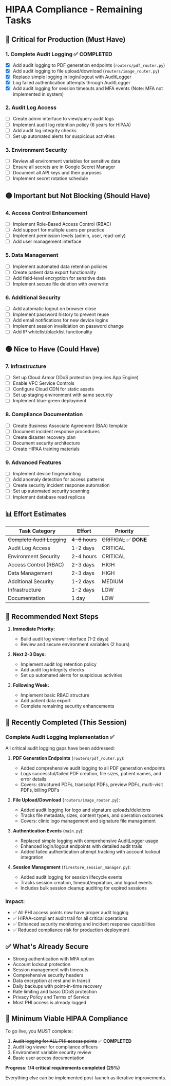 # HIPAA Compliance - Remaining Tasks

## 🔴 Critical for Production (Must Have)

### 1. **Complete Audit Logging** ✅ **COMPLETED** 
- [x] Add audit logging to PDF generation endpoints (`routers/pdf_router.py`)
- [x] Add audit logging to file upload/download (`routers/image_router.py`)
- [x] Replace simple logging in login/logout with AuditLogger
- [x] Log failed authentication attempts through AuditLogger
- [x] Add audit logging for session timeouts and MFA events (Note: MFA not implemented in system)

### 2. **Audit Log Access**
- [ ] Create admin interface to view/query audit logs
- [ ] Implement audit log retention policy (6 years for HIPAA)
- [ ] Add audit log integrity checks
- [ ] Set up automated alerts for suspicious activities

### 3. **Environment Security**
- [ ] Review all environment variables for sensitive data
- [ ] Ensure all secrets are in Google Secret Manager
- [ ] Document all API keys and their purposes
- [ ] Implement secret rotation schedule

## 🟡 Important but Not Blocking (Should Have)

### 4. **Access Control Enhancement**
- [ ] Implement Role-Based Access Control (RBAC)
- [ ] Add support for multiple users per practice
- [ ] Implement permission levels (admin, user, read-only)
- [ ] Add user management interface

### 5. **Data Management**
- [ ] Implement automated data retention policies
- [ ] Create patient data export functionality
- [ ] Add field-level encryption for sensitive data
- [ ] Implement secure file deletion with overwrite

### 6. **Additional Security**
- [ ] Add automatic logout on browser close
- [ ] Implement password history to prevent reuse
- [ ] Add email notifications for new device logins
- [ ] Implement session invalidation on password change
- [ ] Add IP whitelist/blacklist functionality

## 🟢 Nice to Have (Could Have)

### 7. **Infrastructure**
- [ ] Set up Cloud Armor DDoS protection (requires App Engine)
- [ ] Enable VPC Service Controls
- [ ] Configure Cloud CDN for static assets
- [ ] Set up staging environment with same security
- [ ] Implement blue-green deployment

### 8. **Compliance Documentation**
- [ ] Create Business Associate Agreement (BAA) template
- [ ] Document incident response procedures
- [ ] Create disaster recovery plan
- [ ] Document security architecture
- [ ] Create HIPAA training materials

### 9. **Advanced Features**
- [ ] Implement device fingerprinting
- [ ] Add anomaly detection for access patterns
- [ ] Create security incident response automation
- [ ] Set up automated security scanning
- [ ] Implement database read replicas

## 📊 Effort Estimates

| Task Category | Effort | Priority |
|--------------|--------|----------|
| ~~Complete Audit Logging~~ | ~~4-6 hours~~ | ~~CRITICAL~~ ✅ **DONE** |
| Audit Log Access | 1-2 days | CRITICAL |
| Environment Security | 2-4 hours | CRITICAL |
| Access Control (RBAC) | 2-3 days | HIGH |
| Data Management | 2-3 days | HIGH |
| Additional Security | 1-2 days | MEDIUM |
| Infrastructure | 1-2 days | LOW |
| Documentation | 1 day | LOW |

## 🚀 Recommended Next Steps

1. **Immediate Priority:**
   - Build audit log viewer interface (1-2 days)
   - Review and secure environment variables (2 hours)

2. **Next 2-3 Days:**
   - Implement audit log retention policy
   - Add audit log integrity checks  
   - Set up automated alerts for suspicious activities

3. **Following Week:**
   - Implement basic RBAC structure
   - Add patient data export
   - Complete remaining security enhancements

## 🎉 Recently Completed (This Session)

### **Complete Audit Logging Implementation** ✅
All critical audit logging gaps have been addressed:

1. **PDF Generation Endpoints** (`routers/pdf_router.py`):
   - Added comprehensive audit logging to all PDF generation endpoints
   - Logs successful/failed PDF creation, file sizes, patient names, and error details
   - Covers: structured PDFs, transcript PDFs, preview PDFs, multi-visit PDFs, billing PDFs

2. **File Upload/Download** (`routers/image_router.py`):
   - Added audit logging for logo and signature uploads/deletions
   - Tracks file metadata, sizes, content types, and operation outcomes
   - Covers: clinic logo management and signature file management

3. **Authentication Events** (`main.py`):
   - Replaced simple logging with comprehensive AuditLogger usage
   - Enhanced login/logout endpoints with detailed audit trails
   - Added failed authentication attempt tracking with account lockout integration

4. **Session Management** (`firestore_session_manager.py`):
   - Added audit logging for session lifecycle events
   - Tracks session creation, timeout/expiration, and logout events
   - Includes bulk session cleanup auditing for expired sessions

### **Impact:**
- ✅ All PHI access points now have proper audit logging
- ✅ HIPAA-compliant audit trail for all critical operations
- ✅ Enhanced security monitoring and incident response capabilities
- ✅ Reduced compliance risk for production deployment

## ✅ What's Already Secure

- Strong authentication with MFA option
- Account lockout protection
- Session management with timeouts
- Comprehensive security headers
- Data encryption at rest and in transit
- Daily backups with point-in-time recovery
- Rate limiting and basic DDoS protection
- Privacy Policy and Terms of Service
- Most PHI access is already logged

## 🎯 Minimum Viable HIPAA Compliance

To go live, you MUST complete:
1. ~~Audit logging for ALL PHI access points~~ ✅ **COMPLETED**
2. Audit log viewer for compliance officers
3. Environment variable security review  
4. Basic user access documentation

**Progress: 1/4 critical requirements completed (25%)**

Everything else can be implemented post-launch as iterative improvements.